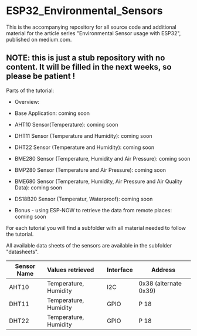 # ESP32_Environmental_Sensors
This is the accompanying repository for all source code and additional material for the article series "Environmental Sensor usage with ESP32", published on medium.com.

## NOTE: this is just a stub repository with no content. It will be filled in the next weeks, so please be patient !

Parts of the tutorial:
- Overview:
- Base Application: coming soon
- AHT10 Sensor(Temperature): coming soon
- DHT11 Sensor (Temperature and Humidity): coming soon
- DHT22 Sensor (Temperature and Humidity): coming soon

- BME280 Sensor (Temperature, Humidity and Air Pressure): coming soon
- BMP280 Sensor (Temperature and Air Pressure): coming soon
- BME680 Sensor (Temperature, Humidity, Air Pressure and Air Quality Data): coming soon
- DS18B20 Sensor (Temperatur, Waterproof): coming soon
- Bonus - using ESP-NOW to retrieve the data from remote places: coming soon

For each tutorial you will find a subfolder with all material needed to follow the tutorial.

All available data sheets of the sensors are available in the subfolder "datasheets".

| Sensor Name | Values retrieved | Interface | Address |
|-------------|:-----------------|:----------|---------|
| AHT10 | Temperature, Humidity | I2C | 0x38 (alternate 0x39) |
| DHT11 | Temperature, Humidity | GPIO | P 18 |
| DHT22 | Temperature, Humidity | GPIO | P 18 |
